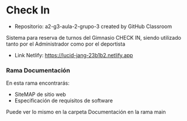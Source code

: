 # Check In

* Repositorio: a2-g3-aula-2-grupo-3 created by GitHub Classroom

Sistema para reserva de turnos del Gimnasio CHECK IN, siendo utilizado tanto por el Administrador como por el deportista

* Link Netlify: https://lucid-jang-23b1b2.netlify.app

### Rama Documentación

En esta rama encontrarás:

* SiteMAP de sitio web 
* Especificación de requisitos de software

Puede ver lo mismo en la carpeta Documentación en la rama main